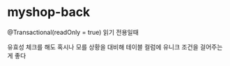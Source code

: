 # myshop-back

@Transactional(readOnly = true) 읽기 전용일때

유효성 체크를 해도 혹시나 모를 상황을 대비해 테이블 컬럼에 유니크 조건을 걸어주는게 좋다
